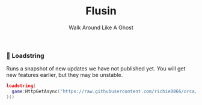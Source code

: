 <h1 align="center">Flusin</h1>
<div align="center">Walk Around Like A Ghost</div>
<br>
<div>&nbsp;</div>

### :construction: Loadstring

Runs a snapshot of new updates we have not published yet. You will get new features earlier, but they may be unstable.

```lua
loadstring(
  game:HttpGetAsync("https://raw.githubusercontent.com/richie0866/orca/master/public/snapshot.lua")
)()
```
